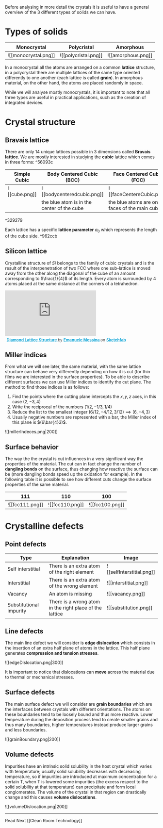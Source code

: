 Before analysing in more detail the crystals it is useful to have a general overview of the 3 different types of solids we can have.

# Types of solids

| Monocrystal          | Polycristal          | Amorphous          |
| -------------------- | -------------------- | ------------------ |
| ![[monocrystal.png]] | ![[polycristal.png]] | ![[amorphous.png]] |

In a monocrystal all the atoms are arranged on a common **lattice** structure, in a polycrystal there are multiple lattices of the same type oriented differently to one another (each lattice is called **grain**). In amorphous material, on the other hand, the atoms are placed randomly in space.

While we will analyse mostly monocrystals, it is important to note that all three types are useful in practical applications, such as the creation of integrated devices.

# Crystal structure

## Bravais lattice

There are only 14 unique lattices possible in 3 dimensions called **Bravais lattice**. We are mostly interested in studying the **cubic** lattice which comes in three forms: ^56093c

| Simple Cubic  | Body Centered Cubic (BCC)                    | Face Centered Cubic (FCC)                          |
| ------------- | -------------------------------------------- | -------------------------------------------------- |
| ![[cube.png]] | ![[bodycenteredcubic.png]]                   | ![[faceCentereCubic.png]]                          |
|               | the blue atom is in the center of the cube | the blue atoms are on the faces of the main cube |

^329279

Each lattice has a specific **lattice parameter** $a_{0}$ which represents the length of the cube side. ^962ccb


## Silicon lattice

Crystalline structure of $Si$ belongs to the family of cubic crystals and is the result of the interpenetration of two FCC where one sub-lattice is moved away from the other along the diagonal of the cube of an amount corresponding to $\frac{1}{4}$ of its length. Every atom is surrounded by 4 atoms placed at the same distance at the corners of a tetrahedron.

<div class="sketchfab-embed-wrapper"> <iframe title="Diamond Lattice Structure" frameborder="0" allowfullscreen mozallowfullscreen="true" webkitallowfullscreen="true" allow="autoplay; fullscreen; xr-spatial-tracking" xr-spatial-tracking execution-while-out-of-viewport execution-while-not-rendered web-share src="https://sketchfab.com/models/b0378af5ed874c8780b11c3a76d07ace/embed?dnt=1"> </iframe> <p style="font-size: 13px; font-weight: normal; margin: 5px; color: #4A4A4A;"> <a href="https://sketchfab.com/3d-models/diamond-lattice-structure-b0378af5ed874c8780b11c3a76d07ace?utm_medium=embed&utm_campaign=share-popup&utm_content=b0378af5ed874c8780b11c3a76d07ace" target="_blank" rel="nofollow" style="font-weight: bold; color: #1CAAD9;"> Diamond Lattice Structure </a> by <a href="https://sketchfab.com/emanuelemessina?utm_medium=embed&utm_campaign=share-popup&utm_content=b0378af5ed874c8780b11c3a76d07ace" target="_blank" rel="nofollow" style="font-weight: bold; color: #1CAAD9;"> Emanuele Messina </a> on <a href="https://sketchfab.com?utm_medium=embed&utm_campaign=share-popup&utm_content=b0378af5ed874c8780b11c3a76d07ace" target="_blank" rel="nofollow" style="font-weight: bold; color: #1CAAD9;">Sketchfab</a></p></div>

## Miller indices

From what we will see later, the same material, with the same lattice structure can behave very differently depending on how it is cut (for thin films we are interested in the surface properties). 
To be able to describe different surfaces we can use Miller indices to identify the cut plane. 
The method to find those indices is as follows:

1) Find the points where the cutting plane intercepts the $x,y,z$ axes, in this case $(2, -3, 4)$ 
2) Write the reciprocal of the numbers $(1/2, -1/3, 1/4)$
3) Reduce the list to the smallest integer $(6/12, -4/12, 3/12) \implies (6, -4, 3)$
4) Usually negative numbers are represented with a bar, the Miller index of this plane is $(6\bar{4}3)$.

![[millerIndeces.png|200]]

## Surface behavior

The way the the crystal is cut influences in a very significant way the properties of the material. The cut can in fact change the number of **dangling bonds** on the surface, thus changing how reactive the surface can be (more dangling bonds speed up the oxidation for example). 
In the following table it is possible to see how different cuts change the surface properties of the same material.

| 111             | 110             | 100             |
| --------------- | --------------- | --------------- |
| ![[fcc111.png]] | ![[fcc110.png]] | ![[fcc100.png]] |

# Crystalline defects

## Point defects

| Type                    | Explanation                                             | Image                     |
| ----------------------- | ------------------------------------------------------- | ------------------------- |
| Self interstitial       | There is an extra atom of the right element             | ![[selfInterstitial.png]] |
| Interstitial            | There is an extra atom of the wrong element             | ![[interstitial.png]]     |
| Vacancy                 | An atom is missing                                      | ![[vacancy.png]]          |
| Substitutional impurity | There is a wrong atom in the right place of the lattice | ![[substitution.png]]     |

## Line defects

The main line defect we will consider is **edge dislocation** which consists in the insertion of an extra half plane of atoms in the lattice. This half plane generates **compression and tension stresses**.

![[edgeDislocation.png|300]]

It is important to notice that dislocations can **move** across the material due to thermal or mechanical stresses.

## Surface defects

The main surface defect we will consider are **grain boundaries** which are the interfaces between crystals with different orientations. The atoms on these boundaries tend to be loosely bound and thus more reactive.
Lower temperature during the deposition process tend to create smaller grains and thus many boundaries, higher temperatures instead produce larger grains and less boundaries.

![[grainBoundary.png|200]]

## Volume defects

Impurities have an intrinsic solid solubility in the host crystal which varies with temperature; usually solid solubility decreases with decreasing temperature, so if impurities are introduced at maximum concentration for a certain T, when T is lowered some impurities (the excess respect to the solid solubility at that temperature) can precipitate and form local conglomerates. The volume of the crystal in that region can drastically change and this causes **volume dislocations**.

![[volumeDislocation.png|200]]

---
Read Next [[Clean Room Technology]]